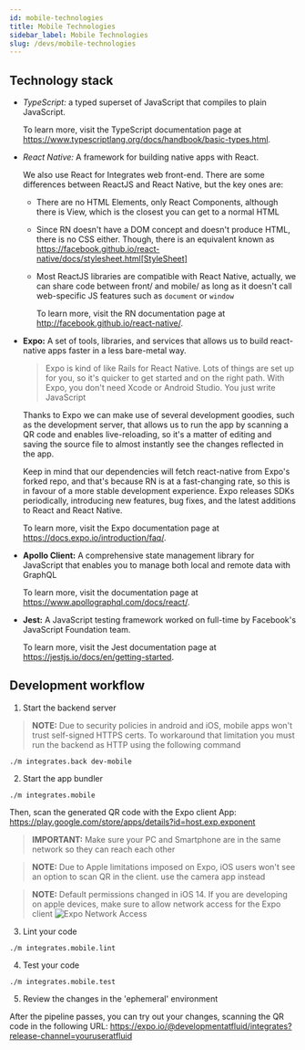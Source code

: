 ```yaml
---
id: mobile-technologies
title: Mobile Technologies
sidebar_label: Mobile Technologies
slug: /devs/mobile-technologies
---
```


## Technology stack

* *TypeScript:* a typed superset of JavaScript that compiles to plain JavaScript.

  To learn more, visit the TypeScript documentation page at
  https://www.typescriptlang.org/docs/handbook/basic-types.html.

* *React Native:* A framework for building native apps with React.

  We also use React for Integrates web front-end. There are some differences between
  ReactJS and React Native, but the key ones are:

  - There are no HTML Elements, only React Components, although there is View, which
  is the closest you can get to a normal HTML
  - Since RN doesn't have a DOM concept and doesn't produce HTML, there is no CSS either.
  Though, there is an equivalent known as
  https://facebook.github.io/react-native/docs/stylesheet.html[StyleSheet]
  - Most ReactJS libraries are compatible with React Native, actually, we can share code
  between front/ and mobile/ as long as it doesn't call web-specific JS features such as
  `document` or `window`

    To learn more, visit the RN documentation page at
    http://facebook.github.io/react-native/.

* **Expo:** A set of tools, libraries, and services that allows us to build react-native
apps faster in a less bare-metal way. 

  > Expo is kind of like Rails for React Native. Lots of things are set up for you,
  so it's quicker to get started and on the right path. With Expo, you don't need
  Xcode or Android Studio. You just write JavaScript

  Thanks to Expo we can make use of several development goodies, such as the development
  server, that allows us to run the app by scanning a QR code and enables live-reloading,
  so it's a matter of editing and saving the source file to almost instantly see the
  changes reflected in the app.

  Keep in mind that our dependencies will fetch react-native from Expo's forked repo,
  and that's because RN is at a fast-changing rate, so this is in favour of a more stable
  development experience. Expo releases SDKs periodically, introducing new features,
  bug fixes, and the latest additions to React and React Native.

  To learn more, visit the Expo documentation page at
  https://docs.expo.io/introduction/faq/.

* **Apollo Client:** A comprehensive state management library for JavaScript that enables
you to manage both local and remote data with GraphQL

  To learn more, visit the documentation page at
  https://www.apollographql.com/docs/react/.

* **Jest:** A JavaScript testing framework worked on full-time by Facebook's JavaScript
Foundation team.

  To learn more, visit the Jest documentation page at
  https://jestjs.io/docs/en/getting-started.

## Development workflow
1. Start the backend server

  > **NOTE:**
  Due to security policies in android and iOS, mobile apps won't trust self-signed
  HTTPS certs. To workaround that limitation you must run the backend as HTTP using the
  following command

  ```
  ./m integrates.back dev-mobile
  ```

2. Start the app bundler

  ```
  ./m integrates.mobile
  ```

  Then, scan the generated QR code with the Expo client App:
  https://play.google.com/store/apps/details?id=host.exp.exponent

  > **IMPORTANT:**
  Make sure your PC and Smartphone are in the same network so they can reach each other

  > **NOTE:**
  Due to Apple limitations imposed on Expo, iOS users won't see an option to scan QR in
  the client. use the camera app instead

  > **NOTE:**
  Default permissions changed in iOS 14. If you are developing on apple devices, make
  sure to allow network access for the Expo client
  ![Expo Network Access](/img/devs/mobile-technologies/expo_network_access.png)

3. Lint your code
  ```
  ./m integrates.mobile.lint
  ```

4. Test your code
  ```
  ./m integrates.mobile.test
  ```

5. Review the changes in the 'ephemeral' environment

  After the pipeline passes, you can try out your changes, scanning the QR code in the
  following URL:
  https://expo.io/@developmentatfluid/integrates?release-channel=youruseratfluid
